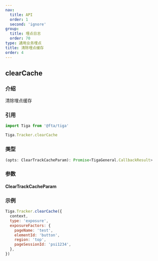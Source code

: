 ```yaml
---
nav:
  title: API
  order: 1
  second: 'ignore'
group:
  title: 埋点日志
  order: 70
type: 通用业务埋点
title: 清除埋点缓存
order: 4
---
```


## clearCache

<Platform name="tracker" version="1.0.0"></Platform>

### 介绍

清除埋点缓存

### 引用

```jsx | pure
import Tiga from '@fta/tiga'

Tiga.Tracker.clearCache
```

### 类型

```javascript
(opts: ClearTrackCacheParam): Promise<TigaGeneral.CallbackResult>
```

### 参数

#### ClearTrackCacheParam

<API id="Tracker_ClearTrackCacheParam"></API>

### 示例

```javascript
Tiga.Tracker.clearCache({
  context,
  type: 'exposure',
  exposureFactors: {
    pageName: 'test',
    elementId: 'button',
    region: 'top',
    pageSessionId: 'psi1234',
  },
})
```
